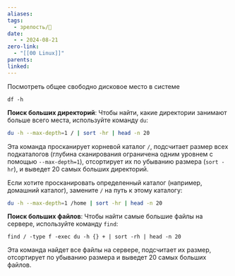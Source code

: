 ```yaml
---
aliases: 
tags:
  - зрелость/🌱
date:
  - - 2024-08-21
zero-link:
  - "[[00 Linux]]"
parents: 
linked:
---
```

Посмотреть общее свободно дисковое место в системе
```shell
df -h
```

**Поиск больших директорий**:
Чтобы найти, какие директории занимают больше всего места, используйте команду `du`:
```bash
du -h --max-depth=1 / | sort -hr | head -n 20
```

Эта команда просканирует корневой каталог `/`, подсчитает размер всех подкаталогов (глубина сканирования ограничена одним уровнем с помощью `--max-depth=1`), отсортирует их по убыванию размера (`sort -hr`), и выведет 20 самых больших директорий.

Если хотите просканировать определенный каталог (например, домашний каталог), замените `/` на путь к этому каталогу:
```bash
du -h --max-depth=1 /home | sort -hr | head -n 20
```

**Поиск больших файлов**:
Чтобы найти самые большие файлы на сервере, используйте команду `find`:
```
find / -type f -exec du -h {} + | sort -rh | head -n 20
```

Эта команда найдет все файлы на сервере, подсчитает их размер, отсортирует по убыванию размера и выведет 20 самых больших файлов.